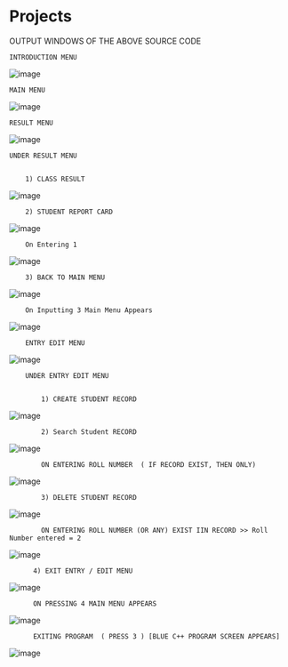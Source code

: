 # Projects
OUTPUT WINDOWS OF THE ABOVE SOURCE CODE

    INTRODUCTION MENU


![image](https://user-images.githubusercontent.com/85362504/166394224-33d2b90e-bec7-44d7-8950-c96258ad7eb0.png)



    MAIN MENU


![image](https://user-images.githubusercontent.com/85362504/166394284-3f55a28b-f890-4a8a-b4c8-cc30559e2a56.png)

    RESULT MENU


![image](https://user-images.githubusercontent.com/85362504/166394300-354fe1b1-236c-4951-8215-f11cd743fb8f.png)


    UNDER RESULT MENU


        1) CLASS RESULT


  ![image](https://user-images.githubusercontent.com/85362504/166394341-8969791b-beea-431c-a603-eba0d2e5ac01.png)

        2) STUDENT REPORT CARD


  ![image](https://user-images.githubusercontent.com/85362504/166394368-c1ecd3f3-833b-4439-8e84-1a246d2c0451.png)
    
        On Entering 1
  
  
   ![image](https://user-images.githubusercontent.com/85362504/166394408-3a3a1e17-ed9b-4d53-8a70-30afce3695b9.png)
    
    
  
        3) BACK TO MAIN MENU


  ![image](https://user-images.githubusercontent.com/85362504/166394441-dcc1b0ef-d658-46a9-ad28-261792af706d.png)
      
        On Inputting 3 Main Menu Appears
  
  
   ![image](https://user-images.githubusercontent.com/85362504/166394522-213f65d9-d083-4879-a6dd-ab542890976a.png)

        ENTRY EDIT MENU


![image](https://user-images.githubusercontent.com/85362504/166394546-7b41119a-094b-4f40-bc08-6fdedb8536a9.png)

        UNDER ENTRY EDIT MENU


            1) CREATE STUDENT RECORD


  ![image](https://user-images.githubusercontent.com/85362504/166394609-ea23b7f8-4d1b-498b-83b2-f29054e242f7.png)

            2) Search Student RECORD


  ![image](https://user-images.githubusercontent.com/85362504/166394629-f32efd1b-99e2-411a-bf70-bdb97ac0d385.png)
  
  

            ON ENTERING ROLL NUMBER  ( IF RECORD EXIST, THEN ONLY)
        
        
        
   ![image](https://user-images.githubusercontent.com/85362504/166394664-96cab8db-0330-4813-89e5-62f4a276fee2.png)
        
        

            3) DELETE STUDENT RECORD


  ![image](https://user-images.githubusercontent.com/85362504/166394690-b968e458-ebe6-496e-8214-862827ee0c2f.png)



            ON ENTERING ROLL NUMBER (OR ANY) EXIST IIN RECORD >> Roll Number entered = 2
  
  
   ![image](https://user-images.githubusercontent.com/85362504/166394734-3dfe69f2-b7ae-4278-b2aa-0361e68ba83c.png)



          4) EXIT ENTRY / EDIT MENU


  ![image](https://user-images.githubusercontent.com/85362504/166394765-9a357d93-020f-4592-b261-e4dfe3793911.png)
  
  
  
          ON PRESSING 4 MAIN MENU APPEARS
      
      
   ![image](https://user-images.githubusercontent.com/85362504/166394800-dc6b5a8d-070e-4814-ab2f-6a5574819922.png)



          EXITING PROGRAM  ( PRESS 3 ) [BLUE C++ PROGRAM SCREEN APPEARS]


![image](https://user-images.githubusercontent.com/85362504/166394849-d20dc148-28bd-4693-ae91-a32e58bb24fe.png)




      
      

